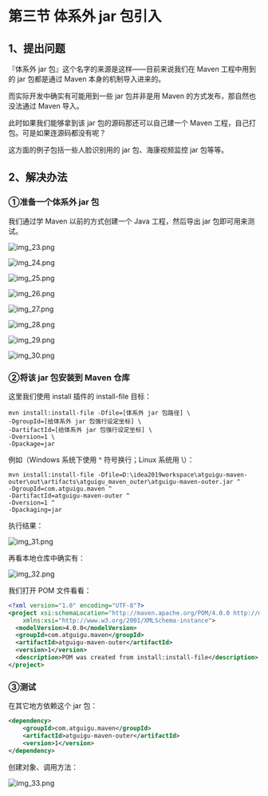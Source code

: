 # 第三节 体系外 jar 包引入

## 1、提出问题
『体系外 jar 包』这个名字的来源是这样——目前来说我们在 Maven 工程中用到的 jar 包都是通过 Maven 本身的机制导入进来的。

而实际开发中确实有可能用到一些 jar 包并非是用 Maven 的方式发布，那自然也没法通过 Maven 导入。

此时如果我们能够拿到该 jar 包的源码那还可以自己建一个 Maven 工程，自己打包。可是如果连源码都没有呢？

这方面的例子包括一些人脸识别用的 jar 包、海康视频监控 jar 包等等。

## 2、解决办法

### ①准备一个体系外 jar 包

我们通过学 Maven 以前的方式创建一个 Java 工程，然后导出 jar 包即可用来测试。

![img_23.png](picture/img_23.png)

![img_24.png](picture/img_24.png)

![img_25.png](picture/img_25.png)

![img_26.png](picture/img_26.png)

![img_27.png](picture/img_27.png)

![img_28.png](picture/img_28.png)

![img_29.png](picture/img_29.png)

![img_30.png](picture/img_30.png)

### ②将该 jar 包安装到 Maven 仓库

这里我们使用 install 插件的 install-file 目标：

```text
mvn install:install-file -Dfile=[体系外 jar 包路径] \
-DgroupId=[给体系外 jar 包强行设定坐标] \
-DartifactId=[给体系外 jar 包强行设定坐标] \
-Dversion=1 \
-Dpackage=jar
```

例如（Windows 系统下使用 ^ 符号换行；Linux 系统用 \）：

```text
mvn install:install-file -Dfile=D:\idea2019workspace\atguigu-maven-outer\out\artifacts\atguigu_maven_outer\atguigu-maven-outer.jar ^
-DgroupId=com.atguigu.maven ^
-DartifactId=atguigu-maven-outer ^
-Dversion=1 ^
-Dpackaging=jar
```

执行结果：

![img_31.png](picture/img_31.png)

再看本地仓库中确实有：

![img_32.png](picture/img_32.png)

我们打开 POM 文件看看：

```xml
<?xml version="1.0" encoding="UTF-8"?>
<project xsi:schemaLocation="http://maven.apache.org/POM/4.0.0 http://maven.apache.org/xsd/maven-4.0.0.xsd" xmlns="http://maven.apache.org/POM/4.0.0"
    xmlns:xsi="http://www.w3.org/2001/XMLSchema-instance">
  <modelVersion>4.0.0</modelVersion>
  <groupId>com.atguigu.maven</groupId>
  <artifactId>atguigu-maven-outer</artifactId>
  <version>1</version>
  <description>POM was created from install:install-file</description>
</project>
```

### ③测试

在其它地方依赖这个 jar 包：

```xml
<dependency>
    <groupId>com.atguigu.maven</groupId>
    <artifactId>atguigu-maven-outer</artifactId>
    <version>1</version>
</dependency>
```

创建对象、调用方法：

![img_33.png](picture/img_33.png)